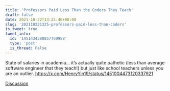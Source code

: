 ```yaml
---
title: 'Professors Paid Less Than the Coders They Teach'
draft: false
date: 2021-10-22T13:25:46+00:00
slug: '202110221325-professors-paid-less-than-coders'
is_tweet: true
tweet_info:
  id: '1451434588857769988'
  type: 'post'
  is_thread: False
---
```




State of salaries in academia… it’s actually quite pathetic (less than average software engineer that they teach!) but just like school teachers unless you are an outlier. <https://x.com/HenryYin19/status/1451004473120337921>

[Discussion](https://x.com/sytelus/status/1451434588857769988)
